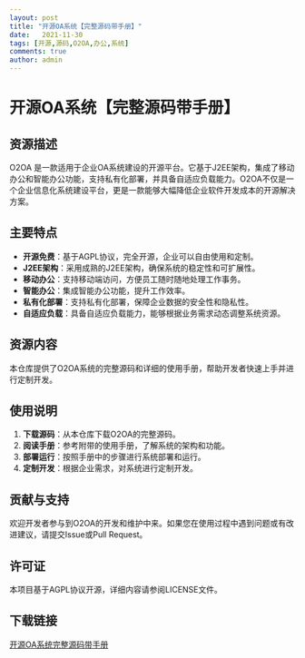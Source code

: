 ```yaml
---
layout: post
title: "开源OA系统【完整源码带手册】"
date:   2021-11-30
tags: [开源,源码,O2OA,办公,系统]
comments: true
author: admin
---
```

# 开源OA系统【完整源码带手册】

## 资源描述

O2OA 是一款适用于企业OA系统建设的开源平台。它基于J2EE架构，集成了移动办公和智能办公功能，支持私有化部署，并具备自适应负载能力。O2OA不仅是一个企业信息化系统建设平台，更是一款能够大幅降低企业软件开发成本的开源解决方案。

## 主要特点

- **开源免费**：基于AGPL协议，完全开源，企业可以自由使用和定制。
- **J2EE架构**：采用成熟的J2EE架构，确保系统的稳定性和可扩展性。
- **移动办公**：支持移动端访问，方便员工随时随地处理工作事务。
- **智能办公**：集成智能办公功能，提升工作效率。
- **私有化部署**：支持私有化部署，保障企业数据的安全性和隐私性。
- **自适应负载**：具备自适应负载能力，能够根据业务需求动态调整系统资源。

## 资源内容

本仓库提供了O2OA系统的完整源码和详细的使用手册，帮助开发者快速上手并进行定制开发。

## 使用说明

1. **下载源码**：从本仓库下载O2OA的完整源码。
2. **阅读手册**：参考附带的使用手册，了解系统的架构和功能。
3. **部署运行**：按照手册中的步骤进行系统部署和运行。
4. **定制开发**：根据企业需求，对系统进行定制开发。

## 贡献与支持

欢迎开发者参与到O2OA的开发和维护中来。如果您在使用过程中遇到问题或有改进建议，请提交Issue或Pull Request。

## 许可证

本项目基于AGPL协议开源，详细内容请参阅LICENSE文件。

## 下载链接

[开源OA系统完整源码带手册](https://pan.quark.cn/s/30e604ed4d3a)